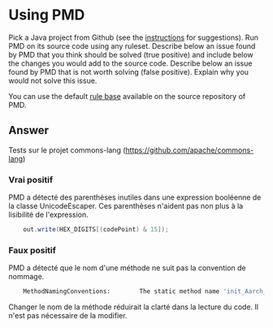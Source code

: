 # Using PMD

Pick a Java project from Github (see the [instructions](../sujet.md) for suggestions). Run PMD on its source code using any ruleset. Describe below an issue found by PMD that you think should be solved (true positive) and include below the changes you would add to the source code. Describe below an issue found by PMD that is not worth solving (false positive). Explain why you would not solve this issue.

You can use the default [rule base](https://github.com/pmd/pmd/blob/master/pmd-java/src/main/resources/rulesets/java/quickstart.xml) available on the source repository of PMD.

## Answer

Tests sur le projet commons-lang (https://github.com/apache/commons-lang)

### Vrai positif

PMD a détecté des parenthèses inutiles dans une expression booléenne de la classe UnicodeEscaper.
Ces parenthèses n'aident pas non plus à la lisibilité de l'expression.

``` java
    out.write(HEX_DIGITS[(codePoint) & 15]);
```

### Faux positif

PMD a détecté que le nom d'une méthode ne suit pas la convention de nommage.

``` bash
    MethodNamingConventions:        The static method name 'init_Aarch_64Bit' doesn't match '[a-z][a-zA-Z0-9]*'
```

Changer le nom de la méthode réduirait la clarté dans la lecture du code. Il n'est pas nécessaire de la modifier. 